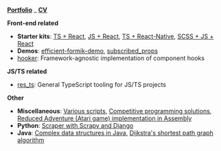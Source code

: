[**Portfolio**](https://resolritter.now.sh) _ [**CV**](https://resolritter.now.sh/cv)

**Front-end related**

- **Starter kits**: [TS + React](https://github.com/resolritter/react-ts-starter), [JS + React](https://github.com/resolritter/react-js-starter), [TS + React-Native](https://github.com/resolritter/ts-react-native-starter), [SCSS + JS + React](https://github.com/resolritter/js-react-scss-starter)
- **Demos**: [efficient-formik-demo](https://github.com/resolritter/efficient-formik-demo), [subscribed_props](https://github.com/resolritter/subscribed_props)
- [hooker](https://github.com/resolritter/hooker): Framework-agnostic implementation of component hooks

**JS/TS related**

- [res_ts](https://github.com/resolritter/res_ts): General TypeScript tooling for JS/TS projects

**Other**

- **Miscellaneous**: [Various scripts](https://github.com/resolritter/sscripts), [Competitive programming solutions](https://github.com/resolritter/competitive-programming), [Reduced Adventure (Atari game) implementation in Assembly](https://github.com/resolritter/MIPS-Mars-Game)
- **Python**: [Scraper with Scrapy and Django](https://github.com/resolritter/webscraper-news-portal) 
- **Java**: [Complex data structures in Java](https://github.com/resolritter/DS-Java), [Dijkstra's shortest path graph algorithm](https://github.com/resolritter/Shortest-Path-Dijkstra/tree/master/LabirintoGrafos)
